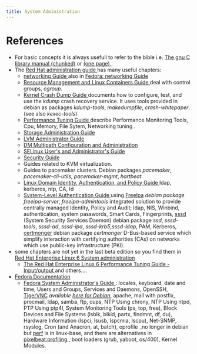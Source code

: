 ```yaml
---
title: System Administration
---
```



# References
-   For basic concepts it is always usefull to refer to the bible i.e.
    [The gnu C library manual
    (chunked)](http://www.gnu.org/software/libc/manual/html_node/)
    or [(one page)
    ](http://www.gnu.org/software/libc/manual/html_mono/libc.html).
-   The [Red Hat administration guide
    ](https://access.redhat.com/site/documentation/en-US/Red_Hat_Enterprise_Linux/7-Beta/html/System_Administrators_Guide/index.html)
    has many useful chapters:
    -   [networking Guide
        ](https://access.redhat.com/site/documentation/en-US/Red_Hat_Enterprise_Linux/7-Beta/html/Networking_Guide/index.html)
        also in
        [Fedora: networking Guide
        ](http://docs.fedoraproject.org/en-US/Fedora/21/html/Networking_Guide/index.html)
    -   [Resource Management and Linux Containers Guide
        ](https://access.redhat.com/documentation/en-US/Red_Hat_Enterprise_Linux/7-Beta/html/Resource_Management_and_Linux_Containers_Guide/index.html)
        deal with control groups, _cgroup_.
    -  [Kernel Crash Dump Guide
       ](https://access.redhat.com/documentation/en-US/Red_Hat_Enterprise_Linux/7-Beta/html/Kernel_Crash_Dump_Guide/index.html)
       documents how to configure, test, and use the _kdump_ crash
       recovery service. It uses tools provided in debian as packages
       _kdump-tools_, _makedumpfile_, _crash-whitepaper_.
       (see also _kexec-tools_)
    -   [Performance Tuning Guide
        ](https://access.redhat.com/documentation/en-US/Red_Hat_Enterprise_Linux/7-Beta/html/Performance_Tuning_Guide/index.html)
        describe Performance Monitoring Tools, Cpu, Memory, File Sytem,
        Networking tuning .
    -   [Storage Administration Guide
        ](https://access.redhat.com/site/documentation/en-US/Red_Hat_Enterprise_Linux/7-Beta/html/Storage_Administration_Guide/index.html)
    -   [LVM Administrator Guide
        ](https://access.redhat.com/documentation/en-US/Red_Hat_Enterprise_Linux/7-Beta/html/Logical_Volume_Manager_Administration/index.html)
    -   [DM Multipath Configuration and Administration
    ](https://access.redhat.com/documentation/en-US/Red_Hat_Enterprise_Linux/7-Beta/html/DM_Multipath/index.html)
    -   [SELinux User's and Administrator's Guide
        ](https://access.redhat.com/documentation/en-US/Red_Hat_Enterprise_Linux/7-Beta/html/SELinux_Users_and_Administrators_Guide/index.html)
    -   [Security Guide
        ](https://access.redhat.com/site/documentation/en-US/Red_Hat_Enterprise_Linux/7-Beta/html/Security_Guide/index.html)
    -   Guides related to KVM virtualization.
    -   Guides to pacemaker clusters. Debian packages _pacemaker_,
        _pacemaker-cli-utils_, _pacemaker-mgmt_, _hartbeat_.
    -   [Linux Domain Identity, Authentication, and Policy Guide
        ](https://access.redhat.com/site/documentation/en-US/Red_Hat_Enterprise_Linux/7-Beta/html/Linux_Domain_Identity_Authentication_and_Policy_Guide/index.html)
        ldap, kerberos, ntp, CA, Id
    -  [System-Level Authentication Guide
       ](https://access.redhat.com/site/documentation/en-US/Red_Hat_Enterprise_Linux/7-Beta/html/System-Level_Authentication_Guide/index.html)
        using [FreeIpa](http://freeipa.org) _debian package
        freeipa-server_, _freeipa-admintools_ integrated solution to
        provide centrally managed Identity, Policy and Audit; ldap,
        NIS, Winbind, authentication, system passwords, Smart Cards,
        Fingerprints, [sssd](https://fedorahosted.org/sssd/) (System
        Security Services Daemon) debian package _ssd_, _sssd-tools_,
        _sssd-ad_, _sssd-ipa_, _sssd-krb5_,_sssd-ldap_, PAM, Kerberos,
        [certmonger](https://fedorahosted.org/certmonger/) debian
        package _certmonger_ D-Bus-based service which  simplify
        interaction with certifying authorities (CAs) on networks which
        use public-key infrastructure (PKI).
-   some chapters are not yet in the last beta edition so you find
    them in [Red Hat Enterprise Linux 6 System administration
    ](https://access.redhat.com/documentation/en-US/Red_Hat_Enterprise_Linux/6/)
    -   [The Red Hat Enterprise Linux 6 Performance Tuning Guide - Input/output
        ](https://access.redhat.com/documentation/en-US/Red_Hat_Enterprise_Linux/6/html-single/Performance_Tuning_Guide/index.html#main-io)
    and others....
-   [Fedora Documentation](http://docs.fedoraproject.org/en-US/index.html)
    -   [Fedora System Administrator's Guide
        ](http://docs.fedoraproject.org/en-US/Fedora/21/html/System_Administrators_Guide/index.html):
        locales, keyboard, date and time, Users and Groups, Services
        and Daemons, OpenSSH, [TigerVNC](http://tigervnc.org/)
        _available [here for Debian](http://vnc.devloop.org.uk/)_,
        apache, mail with postfix, procmail,  ldap, samba, ftp, cups,
        NTP Using chrony, NTP Using ntpd, PTP Using ptp4l,
        System Monitoring Tools (ps, top, free), Block Devices and
        File Systems (lsblk, blkid, partx, findmnt, df, du),
        Hardware Information (lspci, lsusb, lspcmia, lscpu),
        Net-SNMP, rsyslog, Cron (and Anacron, at, batch), oprofile
        _no longer in debian but
        [perf](https://perf.wiki.kernel.org/index.php/Main_Page) is in
        linux-base, and there are alternatives in [pixelbeat:profiling
        ](http://www.pixelbeat.org/programming/profiling/), boot
        loaders (grub, yaboot, os/400), Kernel Modules.
